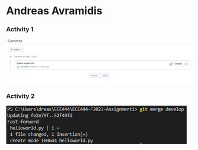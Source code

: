# Andreas Avramidis
### Activity 1
![Screenshot](screenshots/ScreenshotActivity1.png)
### Activity 2
![Screenshot](screenshots/ScreenshotActivity2.png)